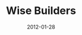 ---
layout: message
category: message
series: "Big Bad Wolf"
title: "Wise Builders"
date: 2012-01-28
audio-description: "We’ll hear from people in our community talk about money."
audio: "http://www.crossroads.net/players/media/hq/bigbadwolf_04.mp3"
audio-title: "Wise Builders"
audio-duration: "44&#58;22"
program-description: "Big Bad Wolf - Wise Builders Program"
program: "http://www.crossroads.net/players/media/hq/01_28-29_12Program.pdf"
program-title: "Wise Builders"
video-description: "We’ll hear from people in our community talk about money."
video-title: "Wise Builders"
video: "https://s3.amazonaws.com/crossroadsvideomessages/bigbadwolf_04.mp4"
---